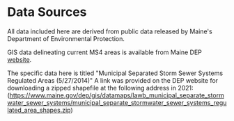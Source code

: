 # Data Sources
All data included here are derived from public data released by Maine's 
Department of Environmental Protection.

GIS data delineating current MS4 areas is available from Maine DEP
[website](https://www.maine.gov/dep/gis/datamaps/). 

The specific data here is titled "Municipal Separated Storm Sewer Systems 
Regulated Areas (5/27/2014)"
A link was provided on the DEP website for downloading a zipped shapefile at
the following address in 2021:
(https://www.maine.gov/dep/gis/datamaps/lawb_municipal_separate_stormwater_sewer_systems/municipal_separate_stormwater_sewer_systems_regulated_area_shapes.zip)
